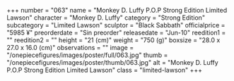 +++
number = "063"
name = "Monkey D. Luffy P.O.P Strong Edition Limited Lawson"
character = "Monkey D. Luffy"
category = "Strong Edition"
subcategory = "Limited Lawson"
sculptor = "Black Sabbath"
officialprice = "5985 ¥"
preorderdate = "Sin preorder"
releasedate = "Jun-10"
reedition1 = ""
reedition2 = ""
height = "21 (cm)"
weight = "750 (g)"
boxsize = "28.0 x 27.0 x 16.0 (cm)"
observations = ""
image = "/onepiecefigures/images/poster/full/063.jpg"
thumb = "/onepiecefigures/images/poster/thumb/063.jpg"
alt = "Monkey D. Luffy P.O.P Strong Edition Limited Lawson"
class = "limited-lawson"
+++
